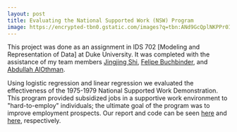 ```yaml
---
layout: post
title: Evaluating the National Supported Work (NSW) Program 
image: https://encrypted-tbn0.gstatic.com/images?q=tbn:ANd9GcQplNKPPr0IPQgUovSMUMiZlpDMWf34VNmPqyTQJa0jenTAFuxH&s
---
```

This project was done as an assignment in IDS 702 [Modeling and Representation of Data] at Duke University. It was completed with the assistance of my team members [Jingjing Shi](https://www.linkedin.com/in/jingjing-shi-28381ab4/), [Felipe Buchbinder](https://www.linkedin.com/in/felipe-buchbinder-a65a0199/), and [Abdullah AlOthman](https://www.linkedin.com/in/abdullah-alothman-565048145/).

Using logistic regression and linear regression we evaluated the effectiveness of the 1975-1979 National Supported Work Demonstration. This program provided subsidized jobs in a supportive work environment to "hard-to-employ" individuals; the ultimate goal of the program was to improve employment prospects. Our report and code can be seen [here](https://github.com/joekrinke15/Evaluating-the-National-Supported-Work-Demonstration/blob/master/Training_and_Wages.pdf) and [here](https://github.com/joekrinke15/Evaluating-the-National-Supported-Work-Demonstration/blob/master/Training_and_Wages.Rmd), respectively.
